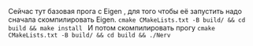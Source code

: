 Сейчас тут базовая прога с Eigen , для того чтобы её запустить надо сначала скомпилировать Eigen.
```cmake CMakeLists.txt -B build/ && cd build && make install ```
И потом скомпилировать  прогу
```cmake CMakeLists.txt -B build/ && cd build && ./Nerv```

